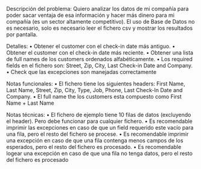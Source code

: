 Descripción del problema:
Quiero analizar los datos de mi compañía para poder sacar ventaja de esa información y hacer más dinero para mi compañía (es un sector altamente competitivo). El uso de Base de Datos no es necesario, solo es necesario leer el fichero csv y mostrar los resultados por pantalla.

Detalles:
•	Obtener el customer con el check-in date más antiguo.
•	Obtener el customer con el check-in date más reciente.
•	Obtener una lista de full names de los customers ordenados alfabéticamente.
•	Los required fields en el fichero son: Street, Zip, City, Last Check-in Date and Company.
•	Check que las excepciones son manejadas correctamente

Notas funcionales:
•	El fichero tiene los siguientes headers: First Name, Last Name, Street, Zip, City, Type, Job, Phone, Last Check-In Date and Company.
•	El full name the los customers esta compuesto como First Name + Last Name

Notas técnicas:
•	El fichero de ejemplo tiene 10 filas de datos (excluyendo el header). Pero debe funcionar para cualquier fichero.
•	Es recomendable imprimir las excepciones en caso de que un field requerido este vacío para una fila, pero el resto del fichero se procese.
•	Es recomendable imprimir una excepción en caso de que una fila contenga menos campos de los esperados, pero el resto del fichero es procesado.
•	Es recomendable logear una excepción en caso de que una fila no tenga datos, pero el resto del fichero es procesado